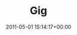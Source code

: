 ---
title:		"Gig"
type:		"photos"
mediatype:		"upload"
location:		"Louth, Ireland"
date:		"2011-05-01 15:14:17+00:00"
album:		"events"
filename:		"vantastival-2011-group.md"
series:		"vantastival"
cl_public_id:		"events/vantastival-2011-group"
cl_version:		1497002567
format:		"tiff"
bytes:		6129716
width:		2560
height:		1440
colours:
- "#6A92C4"
- "#B6C7E1"
- "#0A5DA2"
- "#1969B1"
- "#BED2E3"
- "#649BD0"
- "#C7B5AB"
- "#9C8F6E"
- "#1E2D17"
- "#2E2C28"
- "#3A659B"
- "#808B7E"
- "#283316"
- "#111622"
- "#5E7536"
- "#111C24"
- "#857A73"
- "#CEB078"
- "#7A7C71"
- "#262C28"
- "#272416"
- "#276BB2"
- "#2362A4"
- "#211F23"
- "#42647E"
- "#51703E"
exposure_mode:		"Manual"
program:		"Manual"
aperture:		"10.0"
focal_length:		"11.0 mm"
iso:		"200"
shutter_speed:		"1/640"
metering:		"Multi-segment"
flash:		"Off, Did not fire"
white_balance:		"Custom"
colour_temp:		"4600"
has_crop:		"false"
orientation:		"Horizontal (normal)"
camera_model:		"NIKON D7000"
lens_info:		"11-16mm f/2.8"
artist:		"No artist info"
x_resolution:		"300"
y_resolution:		"300"
---